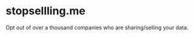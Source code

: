 stopsellling.me
===============

Opt out of over a thousand companies who are sharing/selling your data.
